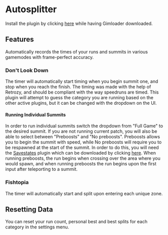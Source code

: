 # Autosplitter

Install the plugin by clicking [here](https://thelazysquid.github.io/gimloader/?installUrl=https://raw.githubusercontent.com/TheLazySquid/Gimloader/main/plugins/Autosplitter/build/Autosplitter.js) while having Gimloader downloaded.

## Features

Automatically records the times of your runs and summits in various gamemodes with frame-perfect accuracy.

### Don't Look Down

The timer will automatically start timing when you begin summit one, and stop when you reach the finish. The timing was made with the help of Retrozy, and should be compliant with the way speedruns are timed. This plugin will attempt to guess the category you are running based on the other active plugins, but it can be changed with the dropdown on the UI.

#### Running Individual Summits

In order to run individual summits switch the dropdown from "Full Game" to the desired summit. If you are not running current patch, you will also be able to select between "Preboosts" and "No preboosts". Preboosts allows you to begin the summit with speed, while No preboosts will require you to be respawned at the start of the summit. In order to do this, you will need the [Savestates](../Savestates.js) plugin which can be downloaded by clicking [here](https://thelazysquid.github.io/gimloader/?installUrl=https://raw.githubusercontent.com/TheLazySquid/Gimloader/main/plugins/Savestates.js). When running preboosts, the run begins when crossing over the area where you would spawn, and when running preboosts the run begins upon the first input after teleporting to a summit.

### Fishtopia

The timer will automatically start and split upon entering each unique zone.

## Resetting Data

You can reset your run count, personal best and best splits for each category in the settings menu.